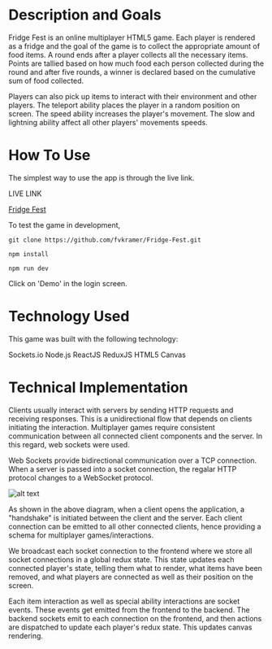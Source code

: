 
# Description and Goals

Fridge Fest is an online multiplayer HTML5 game. Each player is rendered as a fridge and the goal of the game is to collect the appropriate amount of food items. A round ends after a player collects all the necessary items. Points are tallied based on how much food each person collected during the round and after five rounds, a winner is declared based on the cumulative sum of food collected. 

Players can also pick up items to interact with their environment and other players. The teleport ability places the player in a random position on screen. The speed ability increases the player's movement. The slow and lightning ability affect all other players' movements speeds. 

# How To Use

The simplest way to use the app is through the live link.

LIVE LINK

[Fridge Fest](https://fridge-fest-test.herokuapp.com/)

To test the game in development,

`git clone https://github.com/fvkramer/Fridge-Fest.git` 


`npm install`


`npm run dev`

Click on 'Demo' in the login screen.

# Technology Used

This game was built with the following technology:

 Sockets.io
 Node.js
 ReactJS
 ReduxJS
 HTML5 Canvas

# Technical Implementation 
  
  Clients usually interact with servers by sending HTTP requests and receiving responses. This is a unidirectional flow that depends on clients initiating the interaction. Multiplayer games require consistent communication between all connected client components and the server. In this regard, web sockets were used.

  Web Sockets provide bidirectional communication over a TCP connection. When a server is passed into a socket connection, the regalar HTTP protocol changes to a WebSocket protocol. 

  ![alt text](https://www.pubnub.com/static/images/get-started/websockets_guides.png) 


  As shown in the above diagram, when a client opens the application, a "handshake" is initiated between the client and the server. Each client connection can be emitted to all other connected clients, hence providing a schema for multiplayer games/interactions. 

  We broadcast each socket connection to the frontend where we store all socket connections in a global redux state. This state updates each connected player's state, telling them what to render, what items have been removed, and what players are connected as well as their position on the screen. 

  Each item interaction as well as special ability interactions are socket events. These events get emitted from the frontend to the backend. The backend sockets emit to each connection on the frontend, and then actions are dispatched to update each player's redux state. This updates canvas rendering. 





